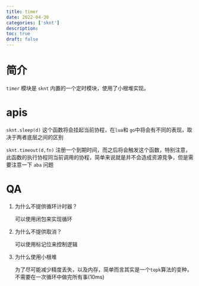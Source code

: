 ```yaml
---
title: timer
date: 2022-04-30
categories: ['sknt']
description: 
toc: true
draft: false
---
```



# 简介

`timer` 模块是 `sknt` 内置的一个定时模块，使用了小根堆实现。

# apis

`sknt.sleep(d)` 这个函数将会挂起当前协程，在`lua`和 `go`中将会有不同的表现，取决于两者底层之间的区别

`sknt.timeout(d,fn)` 注册一个到期时间，而之后将会触发这个函数，特别注意，此函数的执行协程同当前调用的协程，简单来说就是并不会造成资源竞争，但是需要注意一下 `aba` 问题


# QA

1. 为什么不提供循环计时器？

    可以使用闭包来实现循环

2. 为什么不提供取消？

    可以使用标记位来控制逻辑

3. 为什么使用小根堆

    为了尽可能减少精度丢失，以及内存，简单而言其实是一个`topk`算法的变种，不需要在一次循环中做完所有事(10ms)